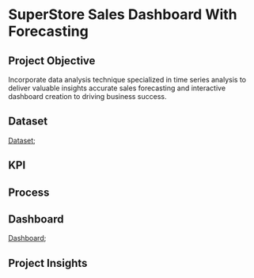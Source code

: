 # SuperStore Sales Dashboard With Forecasting
## Project Objective
Incorporate data analysis technique specialized in time series analysis to deliver valuable insights accurate sales forecasting and interactive dashboard creation to driving business success.
## Dataset
<a href="https://github.com/Tejas156442/Data-Analyst-Dashboard/blob/main/SuperStore%20Sales%20DataSet.xlsx">Dataset</a>;
## KPI





## Process



## Dashboard
<a href="https://github.com/Tejas156442/Data-Analyst-Dashboard/blob/main/SuperStore%20Sales%20WITH%20FORECASTING%20(1).pdf">Dashboard</a>;
## Project Insights

